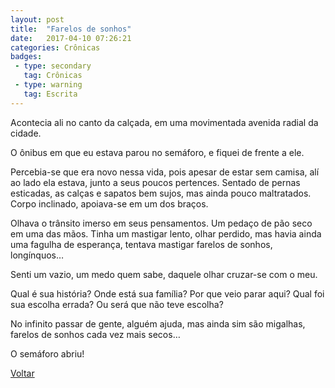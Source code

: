 ```yaml
---
layout: post
title:  "Farelos de sonhos"
date:   2017-04-10 07:26:21
categories: Crônicas
badges:
 - type: secondary
   tag: Crônicas
 - type: warning
   tag: Escrita
---
```


Acontecia ali no canto da calçada, em uma movimentada avenida radial da cidade.

O ônibus em que eu estava parou no semáforo, e fiquei de frente a ele.

<!--more-->

Percebia-se que era novo nessa vida, pois apesar de estar sem camisa, alí ao lado ela estava, junto a seus poucos pertences. Sentado de pernas esticadas, as calças e sapatos bem sujos, mas ainda pouco maltratados. Corpo inclinado, apoiava-se em um dos braços.

Olhava o trânsito imerso em seus pensamentos. Um pedaço de pão seco em uma das mãos. Tinha um mastigar lento, olhar perdido, mas havia ainda uma fagulha de esperança, tentava mastigar farelos de sonhos, longínquos…

Senti um vazio, um medo quem sabe, daquele olhar cruzar-se com o meu.

Qual é sua história? Onde está sua família? Por que veio parar aqui? Qual foi sua escolha errada? Ou será que não teve escolha?

No infinito passar de gente, alguém ajuda, mas ainda sim são migalhas, farelos de sonhos cada vez mais secos…

O semáforo abriu!


[Voltar]({{site.baseurl}}/docs/humanidades)